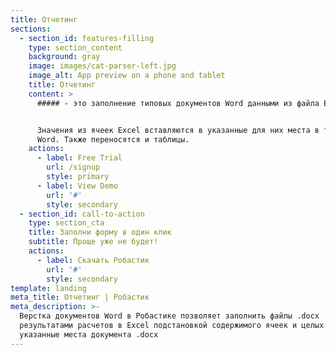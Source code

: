 ```yaml
---
title: Отчетинг
sections:
  - section_id: features-filling
    type: section_content
    background: gray
    image: images/cat-parser-left.jpg
    image_alt: App preview on a phone and tablet
    title: Отчетинг
    content: >
      ##### - это заполнение типовых документов Word данными из файла Excel.


      Значения из ячеек Excel вставляются в указанные для них места в тексте
      Word. Также переносятся и таблицы.
    actions:
      - label: Free Trial
        url: /signup
        style: primary
      - label: View Demo
        url: '#'
        style: secondary
  - section_id: call-to-action
    type: section_cta
    title: Заполни форму в один клик
    subtitle: Проще уже не будет!
    actions:
      - label: Скачать Робастик
        url: '#'
        style: secondary
template: landing
meta_title: Отчетинг | Робастик
meta_description: >-
  Верстка документов Word в Робастике позволяет заполнить файлы .docx
  результатами расчетов в Excel подстановкой содержимого ячеек и целых таблиц в
  указанные места документа .docx
---
```

